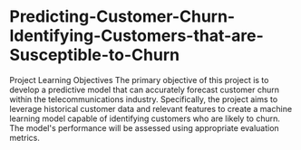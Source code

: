 # Predicting-Customer-Churn-Identifying-Customers-that-are-Susceptible-to-Churn
Project Learning Objectives
The primary objective of this project is to develop a predictive model that can accurately forecast customer churn within the telecommunications industry. Specifically, the project aims to leverage historical customer data and relevant features to create a machine learning model capable of identifying customers who are likely to churn. The model's performance will be assessed using appropriate evaluation metrics.
